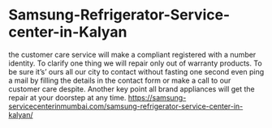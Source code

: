 # Samsung-Refrigerator-Service-center-in-Kalyan
the customer care service will make a compliant registered with a number identity. To clarify one thing we will repair only out of warranty products. To be sure it’s’ ours all our city to contact without fasting one second even ping a mail by filling the details in the contact form or make a call to our customer care despite. Another key point all brand appliances will get the repair at your doorstep at any time. https://samsung-servicecenterinmumbai.com/samsung-refrigerator-service-center-in-kalyan/
